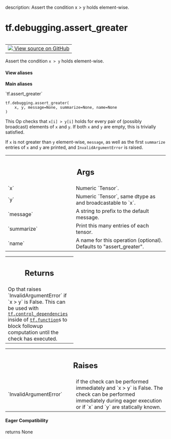 description: Assert the condition x > y holds element-wise.

<div itemscope itemtype="http://developers.google.com/ReferenceObject">
<meta itemprop="name" content="tf.debugging.assert_greater" />
<meta itemprop="path" content="Stable" />
</div>

# tf.debugging.assert_greater

<!-- Insert buttons and diff -->

<table class="tfo-notebook-buttons tfo-api nocontent" align="left">
<td>
  <a target="_blank" href="https://github.com/tensorflow/tensorflow/blob/r2.3/tensorflow/python/ops/check_ops.py#L950-L984">
    <img src="https://www.tensorflow.org/images/GitHub-Mark-32px.png" />
    View source on GitHub
  </a>
</td>
</table>



Assert the condition `x > y` holds element-wise.

<section class="expandable">
  <h4 class="showalways">View aliases</h4>
  <p>
<b>Main aliases</b>
<p>`tf.assert_greater`</p>
</p>
</section>

<pre class="devsite-click-to-copy prettyprint lang-py tfo-signature-link">
<code>tf.debugging.assert_greater(
    x, y, message=None, summarize=None, name=None
)
</code></pre>



<!-- Placeholder for "Used in" -->

This Op checks that `x[i] > y[i]` holds for every pair of (possibly
broadcast) elements of `x` and `y`. If both `x` and `y` are empty, this is
trivially satisfied.

If `x` is not greater than `y` element-wise, `message`, as well as the first
`summarize` entries of `x` and `y` are printed, and `InvalidArgumentError` is
raised.

<!-- Tabular view -->
 <table class="responsive fixed orange">
<colgroup><col width="214px"><col></colgroup>
<tr><th colspan="2"><h2 class="add-link">Args</h2></th></tr>

<tr>
<td>
`x`
</td>
<td>
Numeric `Tensor`.
</td>
</tr><tr>
<td>
`y`
</td>
<td>
Numeric `Tensor`, same dtype as and broadcastable to `x`.
</td>
</tr><tr>
<td>
`message`
</td>
<td>
A string to prefix to the default message.
</td>
</tr><tr>
<td>
`summarize`
</td>
<td>
Print this many entries of each tensor.
</td>
</tr><tr>
<td>
`name`
</td>
<td>
A name for this operation (optional).  Defaults to "assert_greater".
</td>
</tr>
</table>



<!-- Tabular view -->
 <table class="responsive fixed orange">
<colgroup><col width="214px"><col></colgroup>
<tr><th colspan="2"><h2 class="add-link">Returns</h2></th></tr>
<tr class="alt">
<td colspan="2">
Op that raises `InvalidArgumentError` if `x > y` is False. This can be
used with <a href="../../tf/control_dependencies.md"><code>tf.control_dependencies</code></a> inside of <a href="../../tf/function.md"><code>tf.function</code></a>s to block
followup computation until the check has executed.
</td>
</tr>

</table>



<!-- Tabular view -->
 <table class="responsive fixed orange">
<colgroup><col width="214px"><col></colgroup>
<tr><th colspan="2"><h2 class="add-link">Raises</h2></th></tr>

<tr>
<td>
`InvalidArgumentError`
</td>
<td>
if the check can be performed immediately and
`x > y` is False. The check can be performed immediately during eager
execution or if `x` and `y` are statically known.
</td>
</tr>
</table>



#### Eager Compatibility
returns None

